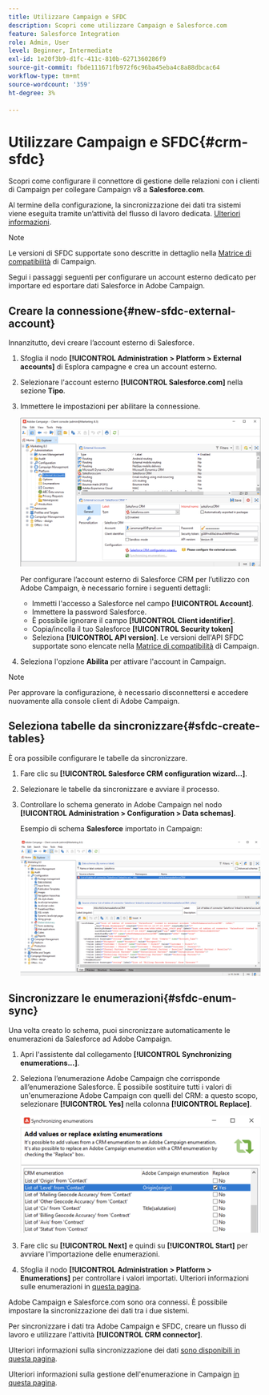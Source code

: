 ```yaml
---
title: Utilizzare Campaign e SFDC
description: Scopri come utilizzare Campaign e Salesforce.com
feature: Salesforce Integration
role: Admin, User
level: Beginner, Intermediate
exl-id: 1e20f3b9-d1fc-411c-810b-6271360286f9
source-git-commit: fbde111671fb972f6c96ba45eba4c8a88dbcac64
workflow-type: tm+mt
source-wordcount: '359'
ht-degree: 3%

---
```


# Utilizzare Campaign e SFDC{#crm-sfdc}

Scopri come configurare il connettore di gestione delle relazioni con i clienti di Campaign per collegare Campaign v8 a **Salesforce.com**.

Al termine della configurazione, la sincronizzazione dei dati tra sistemi viene eseguita tramite un’attività del flusso di lavoro dedicata. [Ulteriori informazioni](crm-data-sync.md).

>[!NOTE]
>
>Le versioni di SFDC supportate sono descritte in dettaglio nella [Matrice di compatibilità](../start/compatibility-matrix.md) di Campaign.

Segui i passaggi seguenti per configurare un account esterno dedicato per importare ed esportare dati Salesforce in Adobe Campaign.

## Creare la connessione{#new-sfdc-external-account}

Innanzitutto, devi creare l’account esterno di Salesforce.

1. Sfoglia il nodo **[!UICONTROL Administration > Platform > External accounts]** di Esplora campagne e crea un account esterno.
1. Selezionare l&#39;account esterno **[!UICONTROL Salesforce.com]** nella sezione **Tipo**.
1. Immettere le impostazioni per abilitare la connessione.

   ![](assets/sfdc-external-account.png)

   Per configurare l’account esterno di Salesforce CRM per l’utilizzo con Adobe Campaign, è necessario fornire i seguenti dettagli:

   * Immetti l&#39;accesso a Salesforce nel campo **[!UICONTROL Account]**.
   * Immettere la password Salesforce.
   * È possibile ignorare il campo **[!UICONTROL Client identifier]**.
   * Copia/incolla il tuo Salesforce **[!UICONTROL Security token]**
   * Seleziona **[!UICONTROL API version]**. Le versioni dell&#39;API SFDC supportate sono elencate nella [Matrice di compatibilità](../start/compatibility-matrix.md) di Campaign.

1. Seleziona l&#39;opzione **Abilita** per attivare l&#39;account in Campaign.

>[!NOTE]
>
>Per approvare la configurazione, è necessario disconnettersi e accedere nuovamente alla console client di Adobe Campaign.

## Seleziona tabelle da sincronizzare{#sfdc-create-tables}

È ora possibile configurare le tabelle da sincronizzare.

1. Fare clic su **[!UICONTROL Salesforce CRM configuration wizard...]**.
1. Selezionare le tabelle da sincronizzare e avviare il processo.
1. Controllare lo schema generato in Adobe Campaign nel nodo **[!UICONTROL Administration > Configuration > Data schemas]**.

   Esempio di schema **Salesforce** importato in Campaign:

   ![](assets/sfdc-schemas.png)

## Sincronizzare le enumerazioni{#sfdc-enum-sync}

Una volta creato lo schema, puoi sincronizzare automaticamente le enumerazioni da Salesforce ad Adobe Campaign.

1. Apri l&#39;assistente dal collegamento **[!UICONTROL Synchronizing enumerations...]**.
1. Seleziona l’enumerazione Adobe Campaign che corrisponde all’enumerazione Salesforce.
È possibile sostituire tutti i valori di un&#39;enumerazione Adobe Campaign con quelli del CRM: a questo scopo, selezionare **[!UICONTROL Yes]** nella colonna **[!UICONTROL Replace]**.

   ![](assets/sfdc-enum.png)

1. Fare clic su **[!UICONTROL Next]** e quindi su **[!UICONTROL Start]** per avviare l&#39;importazione delle enumerazioni.

1. Sfoglia il nodo **[!UICONTROL Administration > Platform > Enumerations]** per controllare i valori importati. Ulteriori informazioni sulle enumerazioni in [questa pagina](../config/ui-settings.md#enumerations).

Adobe Campaign e Salesforce.com sono ora connessi. È possibile impostare la sincronizzazione dei dati tra i due sistemi.

Per sincronizzare i dati tra Adobe Campaign e SFDC, creare un flusso di lavoro e utilizzare l&#39;attività **[!UICONTROL CRM connector]**.

Ulteriori informazioni sulla sincronizzazione dei dati [sono disponibili in questa pagina](crm-data-sync.md).

Ulteriori informazioni sulla gestione dell&#39;enumerazione in Campaign [in questa pagina](../dev/enumerations.md).
